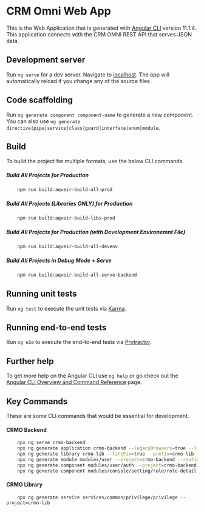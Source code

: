 # CRM Omni Web App

This is the Web Application that is generated with [Angular CLI](https://github.com/angular/angular-cli) version 11.1.4. This application connects with the CRM OMNI REST API that serves JSON data.

## Development server

Run `ng serve` for a dev server. Navigate to  [localhost](http://localhost:4200/ "localhost"). The app will automatically reload if you change any of the source files.

## Code scaffolding

Run `ng generate component component-name` to generate a new component. You can also use `ng generate directive|pipe|service|class|guard|interface|enum|module`.

## Build
To build the project for multiple formats, use the below CLI commands

##### Build All Projects for Production
```sh
	npm run build:aqveir-build-all-prod
```

##### Build All Projects (Libraries ONLY) for Production
```sh
	npm run build:aqveir-build-libs-prod
```

##### Build All Projects for Production (with Development Environemnt File)
```sh
	npm run build:aqveir-build-all-devenv
```

##### Build All Projects in Debug Mode + Serve
```sh
	npm run build:aqveir-build-all-serve-backend
```

## Running unit tests

Run `ng test` to execute the unit tests via [Karma](https://karma-runner.github.io).

## Running end-to-end tests

Run `ng e2e` to execute the end-to-end tests via [Protractor](http://www.protractortest.org/).

## Further help

To get more help on the Angular CLI use `ng help` or go check out the [Angular CLI Overview and Command Reference](https://angular.io/cli) page.


## Key Commands
These are some CLI commands that would be essential for development.

#### CRMO Backend
```sh
    npx ng serve crmo-backend
    npx ng generate application crmo-backend --legacyBrowsers=true --lintFix=true --prefix=crmo-backend --routing=true --strict=true --style=scss
    npx ng generate library crmo-lib --lintFix=true --prefix=crmo-lib
    npx ng generate module modules/user --project=crmo-backend --routing=true --module=modules/user
    npx ng generate component modules/user/auth --project=crmo-backend --module=modules/user
    npx ng generate component modules/console/setting/role/role-detail --project=crmo-backend --module=modules/console/setting
```

#### CRMO Library
```
    npx ng generate service services/common/privilege/privilege --project=crmo-lib

```